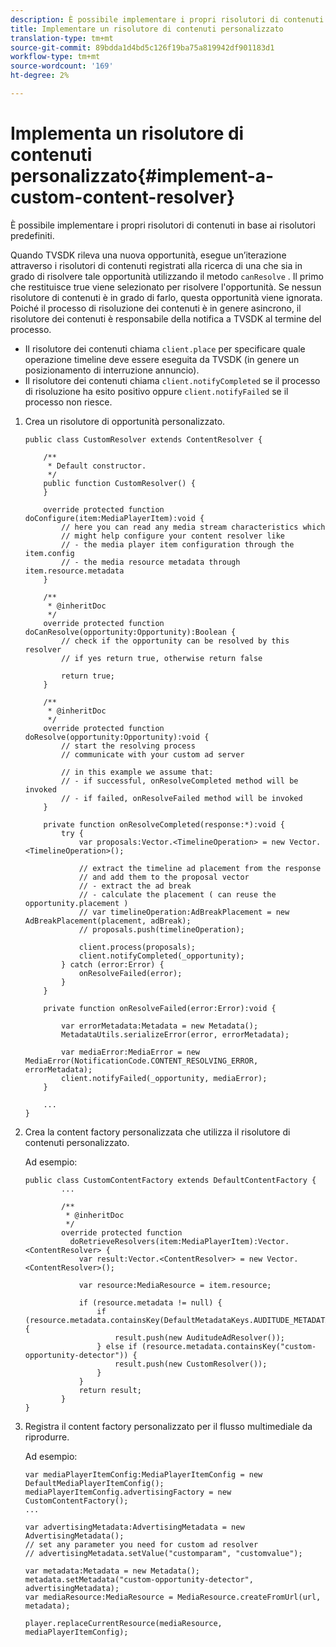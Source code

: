 ```yaml
---
description: È possibile implementare i propri risolutori di contenuti in base ai risolutori predefiniti.
title: Implementare un risolutore di contenuti personalizzato
translation-type: tm+mt
source-git-commit: 89bdda1d4bd5c126f19ba75a819942df901183d1
workflow-type: tm+mt
source-wordcount: '169'
ht-degree: 2%

---
```



# Implementa un risolutore di contenuti personalizzato{#implement-a-custom-content-resolver}

È possibile implementare i propri risolutori di contenuti in base ai risolutori predefiniti.

Quando TVSDK rileva una nuova opportunità, esegue un’iterazione attraverso i risolutori di contenuti registrati alla ricerca di una che sia in grado di risolvere tale opportunità utilizzando il metodo `canResolve` . Il primo che restituisce true viene selezionato per risolvere l&#39;opportunità. Se nessun risolutore di contenuti è in grado di farlo, questa opportunità viene ignorata. Poiché il processo di risoluzione dei contenuti è in genere asincrono, il risolutore dei contenuti è responsabile della notifica a TVSDK al termine del processo.

* Il risolutore dei contenuti chiama `client.place` per specificare quale operazione timeline deve essere eseguita da TVSDK (in genere un posizionamento di interruzione annuncio).
* Il risolutore dei contenuti chiama `client.notifyCompleted` se il processo di risoluzione ha esito positivo oppure `client.notifyFailed` se il processo non riesce.

1. Crea un risolutore di opportunità personalizzato.

   ```
   public class CustomResolver extends ContentResolver { 
   
       /** 
        * Default constructor. 
        */ 
       public function CustomResolver() { 
       } 
   
       override protected function doConfigure(item:MediaPlayerItem):void { 
           // here you can read any media stream characteristics which 
           // might help configure your content resolver like 
           // - the media player item configuration through the item.config 
           // - the media resource metadata through item.resource.metadata 
       } 
   
       /** 
        * @inheritDoc 
        */ 
       override protected function doCanResolve(opportunity:Opportunity):Boolean { 
           // check if the opportunity can be resolved by this resolver 
           // if yes return true, otherwise return false 
   
           return true; 
       } 
   
       /** 
        * @inheritDoc 
        */ 
       override protected function doResolve(opportunity:Opportunity):void { 
           // start the resolving process 
           // communicate with your custom ad server 
   
           // in this example we assume that: 
           // - if successful, onResolveCompleted method will be invoked 
           // - if failed, onResolveFailed method will be invoked 
       } 
   
       private function onResolveCompleted(response:*):void { 
           try { 
               var proposals:Vector.<TimelineOperation> = new Vector.<TimelineOperation>(); 
   
               // extract the timeline ad placement from the response 
               // and add them to the proposal vector 
               // - extract the ad break 
               // - calculate the placement ( can reuse the opportunity.placement ) 
               // var timelineOperation:AdBreakPlacement = new AdBreakPlacement(placement, adBreak); 
               // proposals.push(timelineOperation); 
   
               client.process(proposals); 
               client.notifyCompleted(_opportunity); 
           } catch (error:Error) { 
               onResolveFailed(error); 
           } 
       } 
   
       private function onResolveFailed(error:Error):void { 
   
           var errorMetadata:Metadata = new Metadata(); 
           MetadataUtils.serializeError(error, errorMetadata); 
   
           var mediaError:MediaError = new MediaError(NotificationCode.CONTENT_RESOLVING_ERROR, errorMetadata); 
           client.notifyFailed(_opportunity, mediaError); 
       } 
   
       ... 
   }
   ```

1. Crea la content factory personalizzata che utilizza il risolutore di contenuti personalizzato.

   Ad esempio:

   ```
   public class CustomContentFactory extends DefaultContentFactory { 
           ... 
   
           /** 
            * @inheritDoc 
            */ 
           override protected function  
             doRetrieveResolvers(item:MediaPlayerItem):Vector.<ContentResolver> { 
               var result:Vector.<ContentResolver> = new Vector.<ContentResolver>(); 
   
               var resource:MediaResource = item.resource; 
   
               if (resource.metadata != null) { 
                   if (resource.metadata.containsKey(DefaultMetadataKeys.AUDITUDE_METADATA_KEY)) { 
                       result.push(new AuditudeAdResolver()); 
                   } else if (resource.metadata.containsKey("custom-opportunity-detector")) { 
                       result.push(new CustomResolver()); 
                   } 
               } 
               return result; 
           } 
   }
   ```

1. Registra il content factory personalizzato per il flusso multimediale da riprodurre.

   Ad esempio:

   ```
   var mediaPlayerItemConfig:MediaPlayerItemConfig = new DefaultMediaPlayerItemConfig(); 
   mediaPlayerItemConfig.advertisingFactory = new CustomContentFactory(); 
   ... 
   
   var advertisingMetadata:AdvertisingMetadata = new AdvertisingMetadata(); 
   // set any parameter you need for custom ad resolver 
   // advertisingMetadata.setValue("customparam", "customvalue"); 
   
   var metadata:Metadata = new Metadata(); 
   metadata.setMetadata("custom-opportunity-detector", advertisingMetadata); 
   var mediaResource:MediaResource = MediaResource.createFromUrl(url, metadata);
   
   player.replaceCurrentResource(mediaResource, mediaPlayerItemConfig);
   ```

